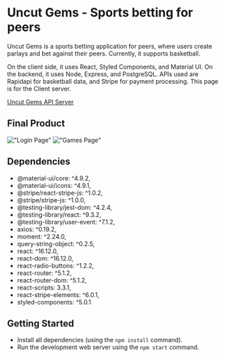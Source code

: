 # Uncut Gems - Sports betting for peers

Uncut Gems is a sports betting application for peers, where users create parlays and bet against their peers. Currently, it supports basketball.

On the client side, it uses React, Styled Components, and Material UI. On the backend, it uses Node, Express, and PostgreSQL. APIs used are Rapidapi for basketball data, and Stripe for payment processing. This page is for the Client server.

[Uncut Gems API Server](https://github.com/Michael-Xie/uncut-gems-server)

## Final Product

!["Login Page"](https://github.com/Michael-Xie/uncut-gems-client/blob/master/docs/login-page.png)
!["Games Page"](https://github.com/Michael-Xie/uncut-gems-client/blob/master/docs/games-page.png)

## Dependencies

- @material-ui/core: ^4.9.2,
- @material-ui/icons: ^4.9.1,
- @stripe/react-stripe-js: ^1.0.2,
- @stripe/stripe-js: ^1.0.0,
- @testing-library/jest-dom: ^4.2.4,
- @testing-library/react: ^9.3.2,
- @testing-library/user-event: ^7.1.2,
- axios: ^0.19.2,
- moment: ^2.24.0,
- query-string-object: ^0.2.5,
- react: ^16.12.0,
- react-dom: ^16.12.0,
- react-radio-buttons: ^1.2.2,
- react-router: ^5.1.2,
- react-router-dom: ^5.1.2,
- react-scripts: 3.3.1,
- react-stripe-elements: ^6.0.1,
- styled-components: ^5.0.1

## Getting Started

- Install all dependencies (using the `npm install` command).
- Run the development web server using the `npm start` command.

<!-- 
This project was bootstrapped with [Create React App](https://github.com/facebook/create-react-app).

## Available Scripts

In the project directory, you can run:

### `yarn start`

Runs the app in the development mode.<br />
Open [http://localhost:3000](http://localhost:3000) to view it in the browser.

The page will reload if you make edits.<br />
You will also see any lint errors in the console.

### `yarn test`

Launches the test runner in the interactive watch mode.<br />
See the section about [running tests](https://facebook.github.io/create-react-app/docs/running-tests) for more information.

### `yarn build`

Builds the app for production to the `build` folder.<br />
It correctly bundles React in production mode and optimizes the build for the best performance.

The build is minified and the filenames include the hashes.<br />
Your app is ready to be deployed!

See the section about [deployment](https://facebook.github.io/create-react-app/docs/deployment) for more information.

### `yarn eject`

**Note: this is a one-way operation. Once you `eject`, you can’t go back!**

If you aren’t satisfied with the build tool and configuration choices, you can `eject` at any time. This command will remove the single build dependency from your project.

Instead, it will copy all the configuration files and the transitive dependencies (Webpack, Babel, ESLint, etc) right into your project so you have full control over them. All of the commands except `eject` will still work, but they will point to the copied scripts so you can tweak them. At this point you’re on your own.

You don’t have to ever use `eject`. The curated feature set is suitable for small and middle deployments, and you shouldn’t feel obligated to use this feature. However we understand that this tool wouldn’t be useful if you couldn’t customize it when you are ready for it.

## Learn More

You can learn more in the [Create React App documentation](https://facebook.github.io/create-react-app/docs/getting-started).

To learn React, check out the [React documentation](https://reactjs.org/).

### Code Splitting

This section has moved here: https://facebook.github.io/create-react-app/docs/code-splitting

### Analyzing the Bundle Size

This section has moved here: https://facebook.github.io/create-react-app/docs/analyzing-the-bundle-size

### Making a Progressive Web App

This section has moved here: https://facebook.github.io/create-react-app/docs/making-a-progressive-web-app

### Advanced Configuration

This section has moved here: https://facebook.github.io/create-react-app/docs/advanced-configuration

### Deployment

This section has moved here: https://facebook.github.io/create-react-app/docs/deployment

### `yarn build` fails to minify

This section has moved here: https://facebook.github.io/create-react-app/docs/troubleshooting#npm-run-build-fails-to-minify -->
